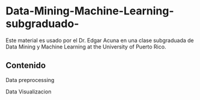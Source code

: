 # Data-Mining-Machine-Learning-subgraduado-
Este material es usado por el Dr. Edgar Acuna en una clase subgraduada de Data Mining y Machine Learning at the University of Puerto Rico.

## Contenido

Data preprocessing

Data Visualizacion
